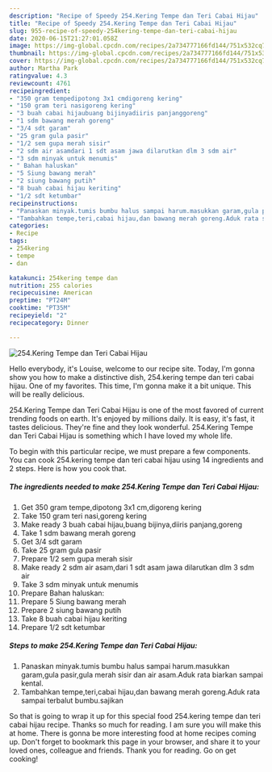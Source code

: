 ```yaml
---
description: "Recipe of Speedy 254.Kering Tempe dan Teri Cabai Hijau"
title: "Recipe of Speedy 254.Kering Tempe dan Teri Cabai Hijau"
slug: 955-recipe-of-speedy-254kering-tempe-dan-teri-cabai-hijau
date: 2020-06-15T21:27:01.058Z
image: https://img-global.cpcdn.com/recipes/2a734777166fd144/751x532cq70/254kering-tempe-dan-teri-cabai-hijau-foto-resep-utama.jpg
thumbnail: https://img-global.cpcdn.com/recipes/2a734777166fd144/751x532cq70/254kering-tempe-dan-teri-cabai-hijau-foto-resep-utama.jpg
cover: https://img-global.cpcdn.com/recipes/2a734777166fd144/751x532cq70/254kering-tempe-dan-teri-cabai-hijau-foto-resep-utama.jpg
author: Martha Park
ratingvalue: 4.3
reviewcount: 4761
recipeingredient:
- "350 gram tempedipotong 3x1 cmdigoreng kering"
- "150 gram teri nasigoreng kering"
- "3 buah cabai hijaubuang bijinyadiiris panjanggoreng"
- "1 sdm bawang merah goreng"
- "3/4 sdt garam"
- "25 gram gula pasir"
- "1/2 sem gupa merah sisir"
- "2 sdm air asamdari 1 sdt asam jawa dilarutkan dlm 3 sdm air"
- "3 sdm minyak untuk menumis"
- " Bahan haluskan"
- "5 Siung bawang merah"
- "2 siung bawang putih"
- "8 buah cabai hijau keriting"
- "1/2 sdt ketumbar"
recipeinstructions:
- "Panaskan minyak.tumis bumbu halus sampai harum.masukkan garam,gula pasir,gula merah sisir dan air asam.Aduk rata biarkan sampai kental."
- "Tambahkan tempe,teri,cabai hijau,dan bawang merah goreng.Aduk rata sampai terbalut bumbu.sajikan"
categories:
- Recipe
tags:
- 254kering
- tempe
- dan

katakunci: 254kering tempe dan 
nutrition: 255 calories
recipecuisine: American
preptime: "PT24M"
cooktime: "PT35M"
recipeyield: "2"
recipecategory: Dinner

---
```



![254.Kering Tempe dan Teri Cabai Hijau](https://img-global.cpcdn.com/recipes/2a734777166fd144/751x532cq70/254kering-tempe-dan-teri-cabai-hijau-foto-resep-utama.jpg)

Hello everybody, it's Louise, welcome to our recipe site. Today, I'm gonna show you how to make a distinctive dish, 254.kering tempe dan teri cabai hijau. One of my favorites. This time, I'm gonna make it a bit unique. This will be really delicious.



254.Kering Tempe dan Teri Cabai Hijau is one of the most favored of current trending foods on earth. It's enjoyed by millions daily. It is easy, it's fast, it tastes delicious. They're fine and they look wonderful. 254.Kering Tempe dan Teri Cabai Hijau is something which I have loved my whole life.


To begin with this particular recipe, we must prepare a few components. You can cook 254.kering tempe dan teri cabai hijau using 14 ingredients and 2 steps. Here is how you cook that.

<!--inarticleads1-->

##### The ingredients needed to make 254.Kering Tempe dan Teri Cabai Hijau:

1. Get 350 gram tempe,dipotong 3x1 cm,digoreng kering
1. Take 150 gram teri nasi,goreng kering
1. Make ready 3 buah cabai hijau,buang bijinya,diiris panjang,goreng
1. Take 1 sdm bawang merah goreng
1. Get 3/4 sdt garam
1. Take 25 gram gula pasir
1. Prepare 1/2 sem gupa merah sisir
1. Make ready 2 sdm air asam,dari 1 sdt asam jawa dilarutkan dlm 3 sdm air
1. Take 3 sdm minyak untuk menumis
1. Prepare  Bahan haluskan:
1. Prepare 5 Siung bawang merah
1. Prepare 2 siung bawang putih
1. Take 8 buah cabai hijau keriting
1. Prepare 1/2 sdt ketumbar




<!--inarticleads2-->

##### Steps to make 254.Kering Tempe dan Teri Cabai Hijau:

1. Panaskan minyak.tumis bumbu halus sampai harum.masukkan garam,gula pasir,gula merah sisir dan air asam.Aduk rata biarkan sampai kental.
1. Tambahkan tempe,teri,cabai hijau,dan bawang merah goreng.Aduk rata sampai terbalut bumbu.sajikan




So that is going to wrap it up for this special food 254.kering tempe dan teri cabai hijau recipe. Thanks so much for reading. I am sure you will make this at home. There is gonna be more interesting food at home recipes coming up. Don't forget to bookmark this page in your browser, and share it to your loved ones, colleague and friends. Thank you for reading. Go on get cooking!
